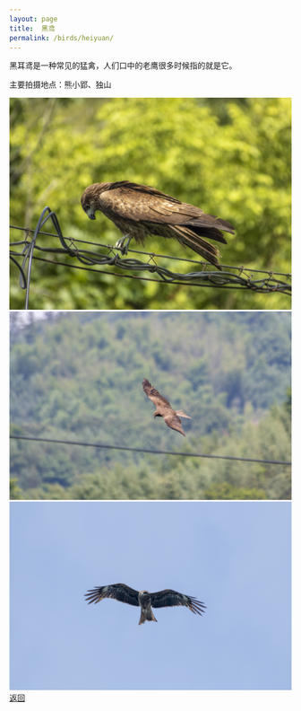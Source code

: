 ```yaml
---
layout: page
title: 	黑鸢
permalink: /birds/heiyuan/
---
```

黑耳鸢是一种常见的猛禽，人们口中的老鹰很多时候指的就是它。

主要拍摄地点：熊小郢、独山

![](../picture/黑鸢/DSCN2340-NRW_DxO_DeepPRIME.jpg)
![](../picture/黑鸢/DSC_5125-NEF_DxO_DeepPRIME.jpg)
![](../picture/黑鸢/DSC_5139-NEF_DxO_DeepPRIME.jpg)
[返回](../../)
